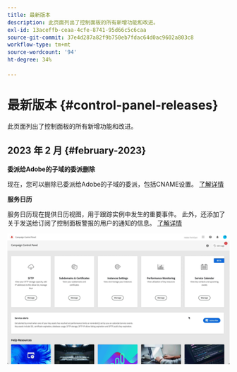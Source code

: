 ```yaml
---
title: 最新版本
description: 此页面列出了控制面板的所有新增功能和改进。
exl-id: 13aceffb-ceaa-4cfe-8741-95d66c5c6caa
source-git-commit: 37e4d287a82f9b750eb7fdac64d0ac9602a803c8
workflow-type: tm+mt
source-wordcount: '94'
ht-degree: 34%

---
```


# 最新版本 {#control-panel-releases}

此页面列出了控制面板的所有新增功能和改进。

## 2023 年 2 月 {#february-2023}

**委派给Adobe的子域的委派删除**

现在，您可以删除已委派给Adobe的子域的委派，包括CNAME设置。 [了解详情](../subdomains-certificates/using/remove-delegated-subdomains.md)

**服务日历**

服务日历现在提供日历视图，用于跟踪实例中发生的重要事件。 此外，还添加了关于发送给订阅了控制面板警报的用户的通知的信息。 [了解详情](../service-events/service-events.md)

![](assets/do-not-localize/gif-calendar.gif)
